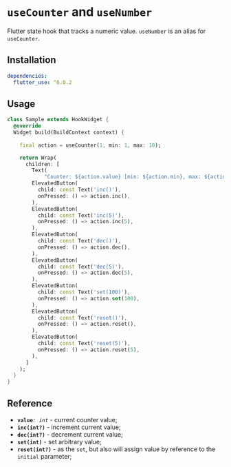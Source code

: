 # `useCounter` and `useNumber`

Flutter state hook that tracks a numeric value.
`useNumber` is an alias for `useCounter`.

## Installation

```yaml
dependencies:
  flutter_use: ^0.0.2
```

## Usage

```dart
class Sample extends HookWidget {
  @override
  Widget build(BuildContext context) {
    
    final action = useCounter(1, min: 1, max: 10);

    return Wrap(
      children: [
        Text(
            "Counter: ${action.value} [min: ${action.min}, max: ${action.max}]"),
        ElevatedButton(
          child: const Text('inc()'),
          onPressed: () => action.inc(),
        ),
        ElevatedButton(
          child: const Text('inc(5)'),
          onPressed: () => action.inc(5),
        ),
        ElevatedButton(
          child: const Text('dec()'),
          onPressed: () => action.dec(),
        ),
        ElevatedButton(
          child: const Text('dec(5)'),
          onPressed: () => action.dec(5),
        ),
        ElevatedButton(
          child: const Text('set(100)'),
          onPressed: () => action.set(100),
        ),
        ElevatedButton(
          child: const Text('reset()'),
          onPressed: () => action.reset(),
        ),
        ElevatedButton(
          child: const Text('reset(5)'),
          onPressed: () => action.reset(5),
        ),
      ]
    );
  }
}
```
## Reference

- **`value`**_`: int`_ - current counter value;
- **`inc(int?)`** - increment current value;
- **`dec(int?)`** - decrement current value;
- **`set(int)`** - set arbitrary value;
- **`reset(int?)`** - as the `set`, but also will assign value by reference to the `initial` parameter;